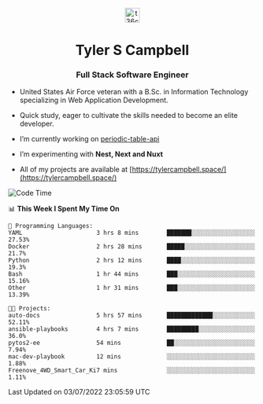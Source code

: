<p align="center">
<a href="https://www.linkedin.com/in/t36campbell" target="blank"><img align="center" src="https://ik.imagekit.io/t36campbell/Portfolio/linkedin.png.original_m8bbGgPh6.png" alt="t36campbell" height="30" width="30" /></a>
</p>
<h1 align="center">Tyler S Campbell</h1>
<h3 align="center">Full Stack Software Engineer</h3>

* United States Air Force veteran with a B.Sc. in Information Technology specializing in Web Application Development. 

* Quick study, eager to cultivate the skills needed to become an elite developer.

* I’m currently working on [periodic-table-api](https://github.com/t36campbell/periodic-table-api)

* I’m experimenting with **Nest, Next and Nuxt**

* All of my projects are available at [https://tylercampbell.space/](https://tylercampbell.space/)

<!--START_SECTION:waka-->
![Code Time](http://img.shields.io/badge/Code%20Time-1%2C683%20hrs%2028%20mins-blue)

📊 **This Week I Spent My Time On** 

```text
💬 Programming Languages: 
YAML                     3 hrs 8 mins        ███████░░░░░░░░░░░░░░░░░░   27.53% 
Docker                   2 hrs 28 mins       █████░░░░░░░░░░░░░░░░░░░░   21.7% 
Python                   2 hrs 12 mins       ████░░░░░░░░░░░░░░░░░░░░░   19.3% 
Bash                     1 hr 44 mins        ███░░░░░░░░░░░░░░░░░░░░░░   15.16% 
Other                    1 hr 31 mins        ███░░░░░░░░░░░░░░░░░░░░░░   13.39%

🐱‍💻 Projects: 
auto-docs                5 hrs 57 mins       █████████████░░░░░░░░░░░░   52.11% 
ansible-playbooks        4 hrs 7 mins        █████████░░░░░░░░░░░░░░░░   36.0% 
pytos2-ee                54 mins             ██░░░░░░░░░░░░░░░░░░░░░░░   7.94% 
mac-dev-playbook         12 mins             ░░░░░░░░░░░░░░░░░░░░░░░░░   1.88% 
Freenove_4WD_Smart_Car_Ki7 mins              ░░░░░░░░░░░░░░░░░░░░░░░░░   1.11%

```


 Last Updated on 03/07/2022 23:05:59 UTC
<!--END_SECTION:waka-->
